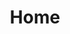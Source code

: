 ---
title: Home
layout: home

hero:
  name: Jacob Lin's
  text: Developer Notes
  tagline: I used to design buildings, now I build websites. 🤔
  image:
    src: /JLDev-Logo@2x.png
    alt: Logo of J.L.Dev
  actions:
    - theme: brand
      text: Get Started
      link: /guide/what-is-vitepress
    - theme: alt
      text: View on GitHub
      link: https://github.com/vuejs/vitepress

features:
  - icon: ⚡️
    title: Vite, The DX that can't be beat
    details: Lorem ipsum...
  - icon: 🖖
    title: Power of Vue meets Markdown
    details: Lorem ipsum...
  - icon: 🛠️
    title: Simple and minimal, always
    details: Lorem ipsum...
---